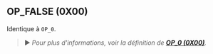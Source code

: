 ## OP_FALSE (0X00)

Identique à `OP_0`.

> ► *Pour plus d'informations, voir la définition de [**OP_0 (0X00)**](/dictionnaire/O.md#op_0-0x00).*

